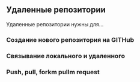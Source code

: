## Удаленные репозитории

Удаленные репозитории нужны для...

### Создание нового репозитория на GITHub

### Связывание локального и удаленного 

### Push, pull, forkm pullm request